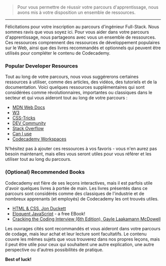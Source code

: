 > Pour vous permettre de réussir votre parcours d'apprentissage, nous avons mis à votre disposition un ensemble de ressources.

---
Félicitations pour votre inscription au parcours d'ingénieur Full-Stack. Nous sommes ravis que vous soyez ici. Pour vous aider dans votre parcours d'apprentissage, nous partageons avec vous un ensemble de ressources. Ces ressources comprennent des ressources de développement populaires sur le Web, ainsi que des livres recommandés et optionnels qui peuvent être utilisés pour compléter le contenu de Codecademy.

### Popular Developer Resources

Tout au long de votre parcours, nous vous suggérerons certaines ressources à utiliser, comme des articles, des vidéos, des tutoriels et de la documentation. Voici quelques ressources supplémentaires qui sont considérées comme révolutionnaires, importantes ou classiques dans le secteur et qui vous aideront tout au long de votre parcours :

- [MDN Web Docs](https://developer.mozilla.org/en-US/)
- [W3](https://www.w3.org/TR/CSS2/selector.html)
- [CSS-Tricks](https://css-tricks.com/)
- [DEV Community](https://dev.to/)
- [Stack Overflow](https://stackoverflow.com/)
- [Can I use](https://caniuse.com/)
- [Codecademy Workspaces](https://www.codecademy.com/workspaces/new)

N'hésitez pas à ajouter ces ressources à vos favoris - vous n'en aurez pas besoin maintenant, mais elles vous seront utiles pour vous référer et les utiliser tout au long du parcours.

### (Optional) Recommended Books

Codecademy est fière de ses leçons interactives, mais il est parfois utile d'avoir quelques livres à portée de main. Les livres présentés dans ce parcours sont considérés comme des classiques de l'industrie et de nombreux apprenants (et employés) de Codecademy les ont trouvés utiles.

- [HTML & CSS, Jon Duckett](https://bookshop.org/books/html-and-css-design-and-build-websites/9781118008188)
- [Eloquent JavaScript](https://eloquentjavascript.net/) - a free EBook!
- [Cracking the Coding Interview (6th Edition), Gayle Laakamann McDowell](https://bookshop.org/books/cracking-the-coding-interview-189-programming-questions-and-solutions/9780984782857)

Les ouvrages cités sont recommandés et vous aideront dans votre parcours de codage, mais leur achat et leur lecture sont facultatifs. Le contenu couvre les mêmes sujets que vous trouverez dans nos propres leçons, mais il peut être utile pour ceux qui souhaitent une autre explication, une autre perspective ou d'autres possibilités de pratique.

**Best of luck!**

